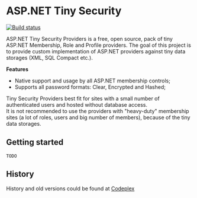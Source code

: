 # ASP.NET Tiny Security
[![Build status](https://ci.appveyor.com/api/projects/status/h3f3qnwosm3r7ptu?svg=true)](https://ci.appveyor.com/project/velio_ivanov/aspnet-tiny-security) 

ASP.NET Tiny Security Providers is a free, open source, pack of tiny ASP.NET Membership, Role and Profile providers.
The goal of this project is to provide custom implementation of ASP.NET providers against tiny data storages (XML, SQL Compact etc.).

**Features**
* Native support and usage by all ASP.NET membership controls;
* Supports all password formats: Clear, Encrypted and Hashed;

Tiny Security Providers best fit for sites with a small number of authenticated users and hosted without database access.  
It is not recommended to use the providers with "heavy-duty" membership sites (a lot of roles, users and big number of members), because of the tiny data storages.

## Getting started

```
TODO
```

## History
History and old versions could be found at [Codeplex](https://tinyproviders.codeplex.com/)
